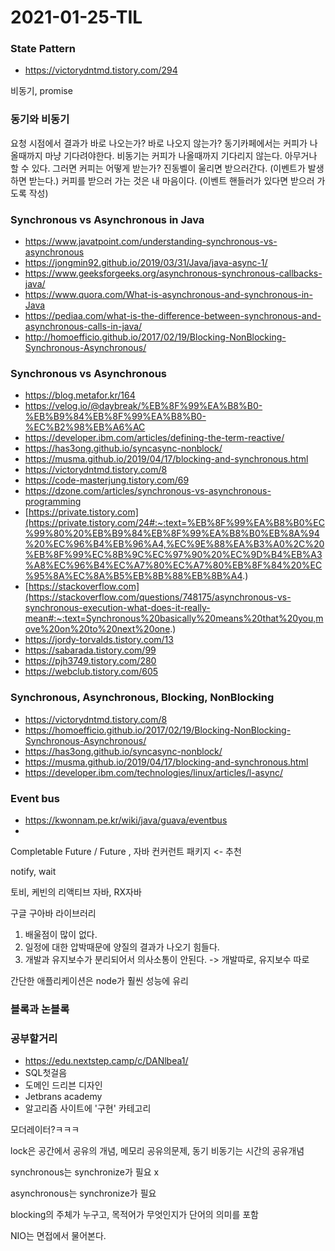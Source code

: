 # 2021-01-25-TIL



### State Pattern

- https://victorydntmd.tistory.com/294

비동기, promise

### 동기와 비동기

요청 시점에서 결과가 바로 나오는가? 바로 나오지 않는가? 동기카페에서는 커피가 나올때까지 마냥 기다려야한다. 비동기는 커피가 나올때까지 기다리지 않는다. 아무거나 할 수 있다. 그러면 커피는 어떻게 받는가? 진동벨이 울리면 받으러간다. (이벤트가 발생하면 받는다.) 커피를 받으러 가는 것은 내 마음이다. (이벤트 핸들러가 있다면 받으러 가도록 작성)

### Synchronous vs Asynchronous in Java

- https://www.javatpoint.com/understanding-synchronous-vs-asynchronous
- https://jongmin92.github.io/2019/03/31/Java/java-async-1/
- https://www.geeksforgeeks.org/asynchronous-synchronous-callbacks-java/
- https://www.quora.com/What-is-asynchronous-and-synchronous-in-Java
- https://pediaa.com/what-is-the-difference-between-synchronous-and-asynchronous-calls-in-java/
- http://homoefficio.github.io/2017/02/19/Blocking-NonBlocking-Synchronous-Asynchronous/

### Synchronous vs Asynchronous

- https://blog.metafor.kr/164
- https://velog.io/@daybreak/%EB%8F%99%EA%B8%B0-%EB%B9%84%EB%8F%99%EA%B8%B0-%EC%B2%98%EB%A6%AC
- https://developer.ibm.com/articles/defining-the-term-reactive/
- https://has3ong.github.io/syncasync-nonblock/
- https://musma.github.io/2019/04/17/blocking-and-synchronous.html
- https://victorydntmd.tistory.com/8
- https://code-masterjung.tistory.com/69
- https://dzone.com/articles/synchronous-vs-asynchronous-programming
- [https://private.tistory.com](https://private.tistory.com/24#:~:text=%EB%8F%99%EA%B8%B0%EC%99%80%20%EB%B9%84%EB%8F%99%EA%B8%B0%EB%8A%94%20%EC%96%B4%EB%96%A4,%EC%9E%88%EA%B3%A0%2C%20%EB%8F%99%EC%8B%9C%EC%97%90%20%EC%9D%B4%EB%A3%A8%EC%96%B4%EC%A7%80%EC%A7%80%EB%8F%84%20%EC%95%8A%EC%8A%B5%EB%8B%88%EB%8B%A4.)
- [https://stackoverflow.com](https://stackoverflow.com/questions/748175/asynchronous-vs-synchronous-execution-what-does-it-really-mean#:~:text=Synchronous%20basically%20means%20that%20you,move%20on%20to%20next%20one.)
- https://jordy-torvalds.tistory.com/13
- https://sabarada.tistory.com/99
- https://pjh3749.tistory.com/280
- https://webclub.tistory.com/605

### Synchronous, Asynchronous, Blocking, NonBlocking

- https://victorydntmd.tistory.com/8
- https://homoefficio.github.io/2017/02/19/Blocking-NonBlocking-Synchronous-Asynchronous/
- https://has3ong.github.io/syncasync-nonblock/
- https://musma.github.io/2019/04/17/blocking-and-synchronous.html
- https://developer.ibm.com/technologies/linux/articles/l-async/

### Event bus

- https://kwonnam.pe.kr/wiki/java/guava/eventbus
- 

Completable Future / Future  , 자바 컨커런트 패키지 <- 추천

notify, wait

토비, 케빈의 리액티브 자바, RX자바

구글 구아바 라이브러리



1. 배울점이 많이 없다.
2. 일정에 대한 압박때문에 양질의 결과가 나오기 힘들다.
3. 개발과 유지보수가 분리되어서 의사소통이 안된다. -> 개발따로, 유지보수 따로

간단한 애플리케이션은 node가 훨씬 성능에 유리



### 블록과 논블록





### 공부할거리

- https://edu.nextstep.camp/c/DANlbea1/
- SQL첫걸음
- 도메인 드리븐 디자인
- Jetbrans academy
- 알고리즘 사이트에 '구현' 카테고리

모더레이터?ㅋㅋㅋ



lock은 공간에서 공유의 개념, 메모리 공유의문제, 동기 비동기는 시간의 공유개념

synchronous는 synchronize가 필요 x

asynchronous는 synchronize가 필요

blocking의 주체가 누구고, 목적어가 무엇인지가 단어의 의미를 포함



NIO는 면접에서 물어본다.